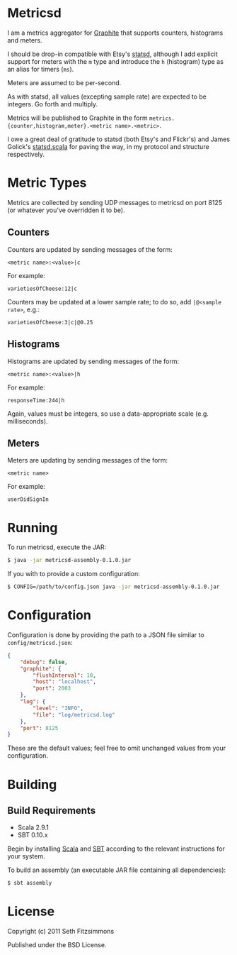Metricsd
========

I am a metrics aggregator for [Graphite](http://graphite.wikidot.com) that
supports counters, histograms and meters.

I should be drop-in compatible with Etsy's
[statsd](https://github.com/etsy/statsd), although I add explicit support for
meters with the `m` type and introduce the `h` (histogram) type as an alias for
timers (`ms`).

Meters are assumed to be per-second.

As with statsd, all values (excepting sample rate) are expected to be integers.
Go forth and multiply.

Metrics will be published to Graphite in the form
`metrics.{counter,histogram,meter}.<metric name>.<metric>`.

I owe a great deal of gratitude to statsd (both Etsy's and Flickr's) and James
Golick's [statsd.scala](https://github.com/jamesgolick/statsd.scala) for paving
the way, in my protocol and structure respectively.

Metric Types
============

Metrics are collected by sending UDP messages to metricsd on port 8125 (or
whatever you've overridden it to be).

Counters
--------

Counters are updated by sending messages of the form:

    <metric name>:<value>|c

For example:

    varietiesOfCheese:12|c

Counters may be updated at a lower sample rate; to do so, add `|@<sample
rate>`, e.g.:

    varietiesOfCheese:3|c|@0.25

Histograms
----------

Histograms are updated by sending messages of the form:

    <metric name>:<value>|h

For example:

    responseTime:244|h

Again, values must be integers, so use a data-appropriate scale (e.g.
milliseconds).

Meters
------

Meters are updating by sending messages of the form:

    <metric name>

For example:

    userDidSignIn

Running
=======

To run metricsd, execute the JAR:

```bash
$ java -jar metricsd-assembly-0.1.0.jar
```

If you with to provide a custom configuration:

```bash
$ CONFIG=/path/to/config.json java -jar metricsd-assembly-0.1.0.jar
```

Configuration
=============

Configuration is done by providing the path to a JSON file similar to
`config/metricsd.json`:

```json
{
    "debug": false,
    "graphite": {
        "flushInterval": 10,
        "host": "localhost",
        "port": 2003
    },
    "log": {
        "level": "INFO",
        "file": "log/metricsd.log"
    },
    "port": 8125
}
```

These are the default values; feel free to omit unchanged values from your
configuration.

Building
========

Build Requirements
------------------

* Scala 2.9.1
* SBT 0.10.x

Begin by installing [Scala](http://www.scala-lang.org/) and
[SBT](https://github.com/harrah/xsbt) according to the relevant instructions
for your system.

To build an assembly (an executable JAR file containing all dependencies):

```bash
$ sbt assembly
```

License
=======

Copyright (c) 2011 Seth Fitzsimmons

Published under the BSD License.
